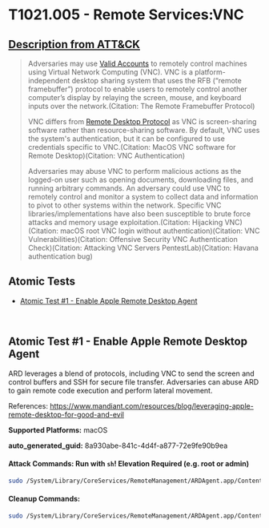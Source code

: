 # T1021.005 - Remote Services:VNC
## [Description from ATT&CK](https://attack.mitre.org/techniques/T1021/005)
<blockquote>

Adversaries may use [Valid Accounts](https://attack.mitre.org/techniques/T1078) to remotely control machines using Virtual Network Computing (VNC).  VNC is a platform-independent desktop sharing system that uses the RFB (“remote framebuffer”) protocol to enable users to remotely control another computer’s display by relaying the screen, mouse, and keyboard inputs over the network.(Citation: The Remote Framebuffer Protocol)

VNC differs from [Remote Desktop Protocol](https://attack.mitre.org/techniques/T1021/001) as VNC is screen-sharing software rather than resource-sharing software. By default, VNC uses the system's authentication, but it can be configured to use credentials specific to VNC.(Citation: MacOS VNC software for Remote Desktop)(Citation: VNC Authentication)

Adversaries may abuse VNC to perform malicious actions as the logged-on user such as opening documents, downloading files, and running arbitrary commands. An adversary could use VNC to remotely control and monitor a system to collect data and information to pivot to other systems within the network. Specific VNC libraries/implementations have also been susceptible to brute force attacks and memory usage exploitation.(Citation: Hijacking VNC)(Citation: macOS root VNC login without authentication)(Citation: VNC Vulnerabilities)(Citation: Offensive Security VNC Authentication Check)(Citation: Attacking VNC Servers PentestLab)(Citation: Havana authentication bug)

</blockquote>

## Atomic Tests

- [Atomic Test #1 - Enable Apple Remote Desktop Agent](#atomic-test-1---enable-apple-remote-desktop-agent)


<br/>

## Atomic Test #1 - Enable Apple Remote Desktop Agent
ARD leverages a blend of protocols, including VNC to send the screen and control buffers and SSH for secure file transfer. 
Adversaries can abuse ARD to gain remote code execution and perform lateral movement.

References:  https://www.mandiant.com/resources/blog/leveraging-apple-remote-desktop-for-good-and-evil

**Supported Platforms:** macOS


**auto_generated_guid:** 8a930abe-841c-4d4f-a877-72e9fe90b9ea






#### Attack Commands: Run with `sh`!  Elevation Required (e.g. root or admin) 


```sh
sudo /System/Library/CoreServices/RemoteManagement/ARDAgent.app/Contents/Resources/kickstart -activate -configure -allowAccessFor -allUsers -privs -all -quiet
```

#### Cleanup Commands:
```sh
sudo /System/Library/CoreServices/RemoteManagement/ARDAgent.app/Contents/Resources/kickstart -deactivate -stop -configure -privs -none -quiet
```





<br/>
